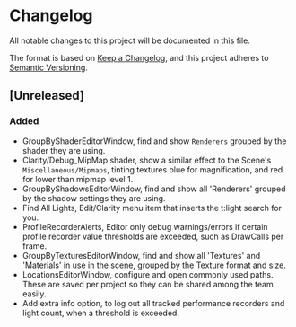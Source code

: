 # Changelog

All notable changes to this project will be documented in this file.

The format is based on [Keep a Changelog](https://keepachangelog.com/en/1.0.0/),
and this project adheres to [Semantic Versioning](https://semver.org/spec/v2.0.0.html).

## [Unreleased]

### Added

- GroupByShaderEditorWindow, find and show `Renderers` grouped by the shader they are using.
- Clarity/Debug_MipMap shader, show a similar effect to the Scene's `Miscellaneous/Mipmaps`, tinting textures blue for magnification, and red for lower than mipmap level 1.
- GroupByShadowsEditorWindow, find and show all 'Renderers' grouped by the shadow settings they are using.
- Find All Lights, Edit/Clarity menu item that inserts the t:light search for you.
- ProfileRecorderAlerts, Editor only debug warnings/errors if certain profile recorder value thresholds are exceeded, such as DrawCalls per frame.
- GroupByTexturesEditorWindow, find and show all 'Textures' and 'Materials' in use in the scene, grouped by the Texture format and size.
- LocationsEditorWindow, configure and open commonly used paths. These are saved per project so they can be shared among the team easily.
- Add extra info option, to log out all tracked performance recorders and light count, when a threshold is exceeded.
